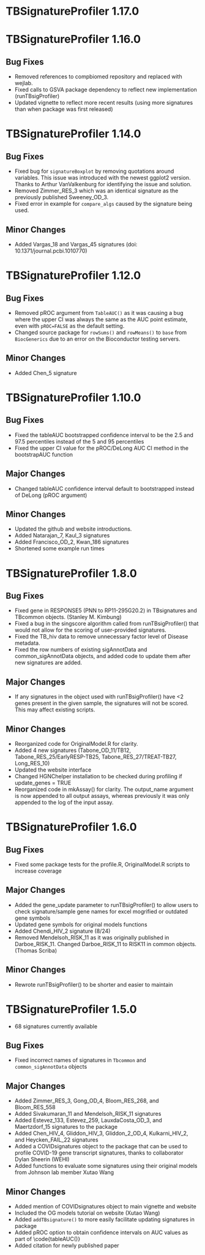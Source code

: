 # TBSignatureProfiler 1.17.0

# TBSignatureProfiler 1.16.0

## Bug Fixes
* Removed references to compbiomed repository and replaced with wejlab.
* Fixed calls to GSVA package dependency to reflect new implementation (runTBsigProfiler)
* Updated vignette to reflect more recent results (using more signatures than when package was first released)

# TBSignatureProfiler 1.14.0

## Bug Fixes
* Fixed bug for `signatureBoxplot` by removing quotations around variables. This issue was introduced with the newest ggplot2 version. Thanks to Arthur VanValkenburg for identifying the issue and solution.
* Removed Zimmer_RES_3 which was an identical signature as the previously published Sweeney_OD_3.
* Fixed error in example for `compare_algs` caused by the signature being used.


## Minor Changes
* Added Vargas_18 and Vargas_45 signatures (doi: 10.1371/journal.pcbi.1010770)

# TBSignatureProfiler 1.12.0

## Bug Fixes
* Removed pROC argument from `TableAUC()` as it was causing a bug where the upper CI was always
the same as the AUC point estimate, even with `pROC=FALSE` as the default setting.
* Changed source package for `rowSums()` and `rowMeans()` to `base` from `BiocGenerics` due to an error on the Bioconductor testing servers.

## Minor Changes
* Added Chen_5 signature

# TBSignatureProfiler 1.10.0

## Bug Fixes
* Fixed the tableAUC bootstrapped confidence interval to be the 2.5 and 97.5 percentiles instead of the 5 and 95 percentiles
* Fixed the upper CI value for the pROC/DeLong AUC CI method in the bootstrapAUC function

## Major Changes
* Changed tableAUC confidence interval default to bootstrapped instead of DeLong (pROC argument)

## Minor Changes
* Updated the github and website introductions.
* Added Natarajan_7, Kaul_3 signatures
* Added Francisco_OD_2, Kwan_186 signatures
* Shortened some example run times

# TBSignatureProfiler 1.8.0

## Bug Fixes
* Fixed gene in RESPONSE5 (PNN to RP11-295G20.2) in TBsignatures and TBcommon objects. (Stanley M. Kimbung)
* Fixed a bug in the singscore algorithm called from runTBsigProfiler() that would not allow for the scoring of user-provided signatures.
* Fixed the TB_hiv data to remove unnecessary factor level of Disease metadata. 
* Fixed the row numbers of existing sigAnnotData and common_sigAnnotData objects, and added code to update them after new signatures are added.

## Major Changes
* If any signatures in the object used with runTBsigProfiler() have <2 genes present in the given sample, the signatures will not be scored. This may affect existing scripts.

## Minor Changes
* Reorganized code for OriginalModel.R for clarity.
* Added 4 new signatures (Tabone_OD_11/TB12, Tabone_RES_25/EarlyRESP-TB25, Tabone_RES_27/TREAT-TB27, Long_RES_10)
* Updated the website interface
* Changed HGNChelper installation to be checked during profiling if update_genes = TRUE
* Reorganized code in mkAssay() for clarity. The output_name argument is now appended to all output assays, whereas previously it was only appended to the log of the input assay.

# TBSignatureProfiler 1.6.0

## Bug Fixes
* Fixed some package tests for the profile.R, OriginalModel.R scripts to increase coverage

## Major Changes
* Added the gene_update parameter to runTBsigProfiler() to allow users to check signature/sample gene names for excel mogrified or outdated gene symbols
* Updated gene symbols for original models functions
* Added Chendi_HIV_2 signature (8/24)
* Removed Mendelsoh_RISK_11 as it was originally published in Darboe_RISK_11. Changed Darboe_RISK_11 to RISK11 in common objects. (Thomas Scriba) 

## Minor Changes
* Rewrote runTBsigProfiler() to be shorter and easier to maintain

# TBSignatureProfiler 1.5.0

* 68 signatures currently available

## Bug Fixes
* Fixed incorrect names of signatures in `Tbcommon` and `common_sigAnnotData` objects

## Major Changes
* Added Zimmer_RES_3, Gong_OD_4, Bloom_RES_268, and Bloom_RES_558
* Added Sivakumaran_11 and Mendelsoh_RISK_11 signatures
* Added Estevez_133, Estevez_259, LauxdaCosta_OD_3, and Maertzdorf_15 signatures to the package
* Added Chen_HIV_4, Gliddon_HIV_3, Gliddon_2_OD_4, Kulkarni_HIV_2, and Heycken_FAIL_22 signatures
* Added a COVIDsignatures object to the package that can be used to profile COVID-19 gene transcript signatures, thanks to collaborator Dylan Sheerin (WEHI)
* Added functions to evaluate some signatures using their original models from Johnson lab member Xutao Wang

## Minor Changes
* Added mention of COVIDsignatures object to main vignette and website
* Included the OG models tutorial on website (Xutao Wang)
* Added `addTBsignature()` to more easily facilitate updating signatures in package
* Added pROC option to obtain confidence intervals on AUC values as part of \code{tableAUC()}
* Added citation for newly published paper
